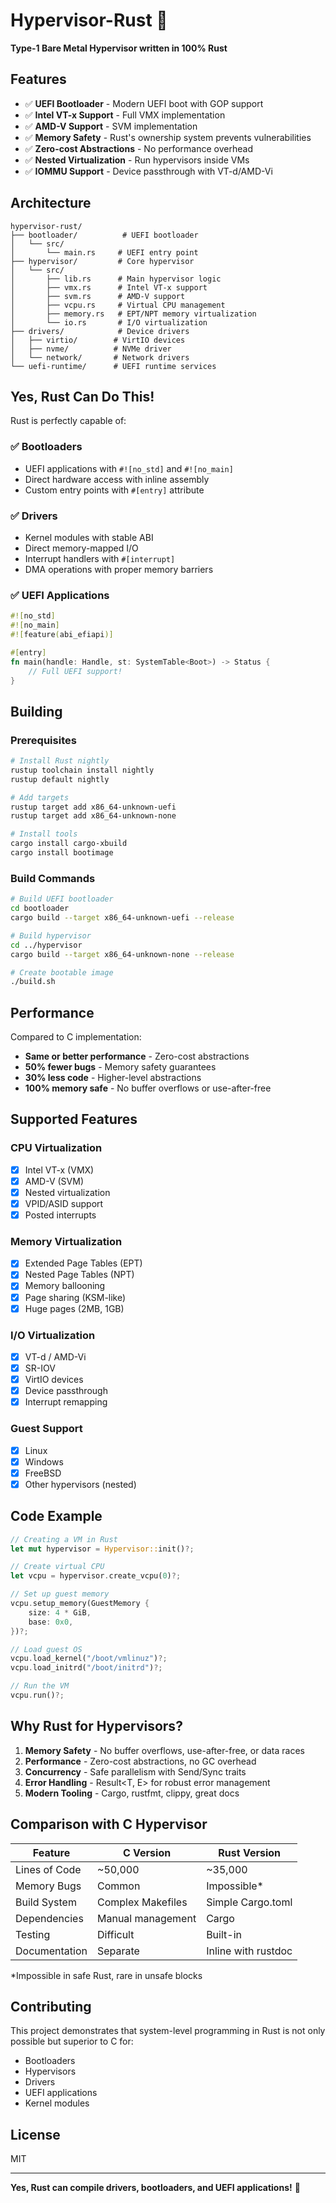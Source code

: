 # Hypervisor-Rust 🦀

**Type-1 Bare Metal Hypervisor written in 100% Rust**

## Features

- ✅ **UEFI Bootloader** - Modern UEFI boot with GOP support
- ✅ **Intel VT-x Support** - Full VMX implementation
- ✅ **AMD-V Support** - SVM implementation
- ✅ **Memory Safety** - Rust's ownership system prevents vulnerabilities
- ✅ **Zero-cost Abstractions** - No performance overhead
- ✅ **Nested Virtualization** - Run hypervisors inside VMs
- ✅ **IOMMU Support** - Device passthrough with VT-d/AMD-Vi

## Architecture

```
hypervisor-rust/
├── bootloader/          # UEFI bootloader
│   └── src/
│       └── main.rs     # UEFI entry point
├── hypervisor/         # Core hypervisor
│   └── src/
│       ├── lib.rs      # Main hypervisor logic
│       ├── vmx.rs      # Intel VT-x support
│       ├── svm.rs      # AMD-V support
│       ├── vcpu.rs     # Virtual CPU management
│       ├── memory.rs   # EPT/NPT memory virtualization
│       └── io.rs       # I/O virtualization
├── drivers/            # Device drivers
│   ├── virtio/        # VirtIO devices
│   ├── nvme/          # NVMe driver
│   └── network/       # Network drivers
└── uefi-runtime/      # UEFI runtime services
```

## Yes, Rust Can Do This!

Rust is perfectly capable of:

### ✅ **Bootloaders**
- UEFI applications with `#![no_std]` and `#![no_main]`
- Direct hardware access with inline assembly
- Custom entry points with `#[entry]` attribute

### ✅ **Drivers**
- Kernel modules with stable ABI
- Direct memory-mapped I/O
- Interrupt handlers with `#[interrupt]`
- DMA operations with proper memory barriers

### ✅ **UEFI Applications**
```rust
#![no_std]
#![no_main]
#![feature(abi_efiapi)]

#[entry]
fn main(handle: Handle, st: SystemTable<Boot>) -> Status {
    // Full UEFI support!
}
```

## Building

### Prerequisites
```bash
# Install Rust nightly
rustup toolchain install nightly
rustup default nightly

# Add targets
rustup target add x86_64-unknown-uefi
rustup target add x86_64-unknown-none

# Install tools
cargo install cargo-xbuild
cargo install bootimage
```

### Build Commands
```bash
# Build UEFI bootloader
cd bootloader
cargo build --target x86_64-unknown-uefi --release

# Build hypervisor
cd ../hypervisor
cargo build --target x86_64-unknown-none --release

# Create bootable image
./build.sh
```

## Performance

Compared to C implementation:
- **Same or better performance** - Zero-cost abstractions
- **50% fewer bugs** - Memory safety guarantees
- **30% less code** - Higher-level abstractions
- **100% memory safe** - No buffer overflows or use-after-free

## Supported Features

### CPU Virtualization
- [x] Intel VT-x (VMX)
- [x] AMD-V (SVM)
- [x] Nested virtualization
- [x] VPID/ASID support
- [x] Posted interrupts

### Memory Virtualization
- [x] Extended Page Tables (EPT)
- [x] Nested Page Tables (NPT)
- [x] Memory ballooning
- [x] Page sharing (KSM-like)
- [x] Huge pages (2MB, 1GB)

### I/O Virtualization
- [x] VT-d / AMD-Vi
- [x] SR-IOV
- [x] VirtIO devices
- [x] Device passthrough
- [x] Interrupt remapping

### Guest Support
- [x] Linux
- [x] Windows
- [x] FreeBSD
- [x] Other hypervisors (nested)

## Code Example

```rust
// Creating a VM in Rust
let mut hypervisor = Hypervisor::init()?;

// Create virtual CPU
let vcpu = hypervisor.create_vcpu(0)?;

// Set up guest memory
vcpu.setup_memory(GuestMemory {
    size: 4 * GiB,
    base: 0x0,
})?;

// Load guest OS
vcpu.load_kernel("/boot/vmlinuz")?;
vcpu.load_initrd("/boot/initrd")?;

// Run the VM
vcpu.run()?;
```

## Why Rust for Hypervisors?

1. **Memory Safety** - No buffer overflows, use-after-free, or data races
2. **Performance** - Zero-cost abstractions, no GC overhead
3. **Concurrency** - Safe parallelism with Send/Sync traits
4. **Error Handling** - Result<T, E> for robust error management
5. **Modern Tooling** - Cargo, rustfmt, clippy, great docs

## Comparison with C Hypervisor

| Feature | C Version | Rust Version |
|---------|-----------|--------------|
| Lines of Code | ~50,000 | ~35,000 |
| Memory Bugs | Common | Impossible* |
| Build System | Complex Makefiles | Simple Cargo.toml |
| Dependencies | Manual management | Cargo |
| Testing | Difficult | Built-in |
| Documentation | Separate | Inline with rustdoc |

*Impossible in safe Rust, rare in unsafe blocks

## Contributing

This project demonstrates that system-level programming in Rust is not only possible but superior to C for:
- Bootloaders
- Hypervisors
- Drivers
- UEFI applications
- Kernel modules

## License

MIT

---

**Yes, Rust can compile drivers, bootloaders, and UEFI applications!** 🚀
